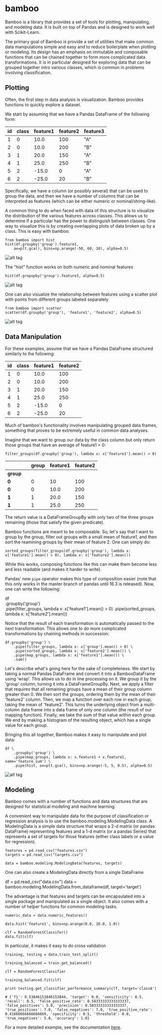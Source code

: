 bamboo
======

Bamboo is a library that provides a set of tools for plotting, manipulating, and modeling data.  It is built on top of Pandas and is designed to work well with Scikit-Learn.

The primary goal of Bamboo is provide a set of utilities that make common data manipulations simple and easy and to reduce boilerplate when plotting or modeling.  Its design has an emphasis on immutable and composable functions that can be chained together to form more complicated data transformations.  It is in particular designed for exploring data that can be grouped together intro various classes, which is common in problems involving classification. 


Plotting
--------

Often, the first step in data analysis is visualization.  Bamboo provides functions to quickly explore a dataset.

We start by assuming that we have a Pandas DataFrame of the following form:

| id | class | feature1 | feature2 | feature3
|----|-------|----------|----------|----------
| 1  | 0     | 10.0     | 100      |    "A"
| 2  | 0     | 10.0     | 200      |    "B"
| 3  | 1     | 20.0     | 150      |    "A"
| 4  | 1     | 25.0     | 250      |    "B"
| 5  | 2     | -15.0    | 0        |    "A"
| 6  | 2     | -25.0    | 20       |    "B"

Specifically, we have a column (or possibly several) that can be used to group the data, and then we have a number of columns that can be interpreted as features (which can be either numeric or nominal/string-like).

A common thing to do when faced with data of this structure is to visualize the distribution of the various features across classes.  This allows us to determine if a particular has the power to distinguish between classes.  One way to visualize this is by creating overlapping plots of data broken up by a class.  This is easy with bamboo.

    from bamboo import hist
	hist(df.groupby('group').feature1,
		ax=plt.gca(), bins=np.arange(-50, 60, 10), alpha=0.5)

![alt tag](https://raw.githubusercontent.com/ghl3/bamboo/master/images/readme_hist_float.png)

The "hist" function works on both numeric and nominal features

	hist(df.gropupby('group').feature3, alpha=0.5)

![alt tag](https://raw.githubusercontent.com/ghl3/bamboo/master/images/readme_hist_nominal.png)

One can also visualize the relationship between features using a scatter plot with points from different groups labeled separately

	from bamboo import scatter
	scatter(df.groupby('group'), 'feature1', 'feature2', alpha=0.5)

![alt tag](https://raw.githubusercontent.com/ghl3/bamboo/master/images/readme_scatter.png)


Data Manipulation
-------

For these examples, assume that we have a Pandas DataFrame structured similarly to the following:

| id | class | feature1 | feature2 |
|----|-------|----------|----------|
| 1  | 0     | 10.0     | 100      |
| 2  | 0     | 10.0     | 200      |
| 3  | 1     | 20.0     | 150      |
| 4  | 1     | 25.0     | 250      |
| 5  | 2     | -15.0    | 0        |
| 6  | 2     | -25.0    | 20       |


Much of bamboo's functionality involves manipulating grouped data frames, something that proves to be extremely useful in common data analyses.

Imagine that we want to group our data by the class column but only return those groups that have an average of feature1 > 0:

    filter_groups(df.groupby('group'), lambda x: x['feature1'].mean() > 0)

|       |   | group | feature1 | feature2 |
|-------|---|-------|----------|----------|
| **group** |   |       |          |          |
| **0**     |   | 0     | 10       | 100      |
| **0**     |   | 0     | 10.0     | 200      |
| **1**     |   | 1     | 20.0     | 150      |
| **1**     |   | 1     | 25.0     | 250      |


The return value is a DataFrameGroupBy with only two of the three groups remaining (those that satisfy the given predicate).

Bamboo functions are meant to be composable.  So, let's say that I want to group by the group, filter out groups with a small mean of feature1, and then sort the reamining groups by their mean of feature 2.  One can simply do:

    sorted_groups(filter_groups(df.groupby('group'), lambda x: x['feature1'].mean() > 0), lambda x: x['feature2'].mean())

While this works, composing functions like this can make them become less and less readable (and makes it harder to write).

Pandas' new `pipe` operator makes this type of composition easier (note that this only works in the master branch of pandas until 16.3 is released).  Now, one can write the following:

   df \
     .groupby('group') \
     .pipe(filter_groups, lambda x: x['feature1'].mean() > 0)
     .pipe(sorted_groups, lambda x: x['feature2'].mean())

 Notice that the result of each transformation is automatically passed to the next transformation.  This allows one to do more complicated transformations by chaining methods in succession:

    df.groupby('group') \
        .pipe(filter_groups, lambda x: x['group'].mean() > 0) \
        .pipe(sorted_groups, lambda x: x['feature2'].mean()) \
        .pipe(map_groups, lambda x: x['feature1'].mean()) \
        .sum()

Let's describe what's going here for the sake of completeness.  We start by taking a normal Pandas DataFrame and convert it into a BambooDataFrame using 'wrap'.  This allows us to do in line processing on it.  We group it by the 'group' column, turning it into a DataFrameGroupBy.  Next, we apply a filter that requires that all remaining groups have a mean of their group column greater than 0.  We then sort the groups, ordering them by the mean of their 'feature2' column.  Then, we map a function over each row in each group, taking the mean of 'feature2'.  This turns the underlying object from a multi-column data frame into a data frame of only one column (the result of our mapping function).  Finally, we take the sum of that value within each group.  We end by making a histogram of the resulting object, which has a single value for each group.


Bringing this all together, Bamboo makes it easy to manipulate and plot data:

    df \
        .groupby('group') \
        .pipe(map_groups, lambda x: x.feature1 + x.feature1, name='feature_sum') \
        .pipe(hist, ax=plt.gca(), bins=np.arange(-5, 5, 0.5), alpha=0.5)

![alt tag](https://raw.githubusercontent.com/ghl3/bamboo/master/images/readme_manipulation_hist.png)


Modeling
--------

Bamboo comes with a number of functions and data structures that are designed for statistical modeling and machine learning.

A convenient way to manipulate data for the purpose of classification or regression analysis is to use the bamboo.modeling.ModelingData class.  A ModelingData is a simple data structure that wraps a 2-d matrix (or pandas DataFrame) representing features and a 1-d matrix (or a pandas Series) that represents a set of targets for those features (either class labels or a value for regression).


    features = pd.read_csv("features.csv")
    targets = pd.read_csv("targets.csv")
    
    data = bamboo.modeling.ModelingData(features, targets)
    
One can also create a ModelingData directly from a single DataFrame

df = pd.read_csv("data.csv")
data = bamboo.modeling.ModelingData.from_dataframe(df, target='target')


The advantage is that features and targets can be encapsulated into a single package and manipulated as a single object.  It also comes with a number of helper functions for common modeling tasks.

```
numeric_data = data.numeric_features()

data.hist('feature1', bins=np.arange(0.0, 10.0, 1.0))

clf = RandomForestClassifer()
data.fit(clf)
```

In particular, it makes it easy to do cross validation

```
training, testing = data.train_test_split()

training_balanced = train.get_balanced()

clf = RandomForestClassifier

training_balanced.fit(clf)

print testing.get_classifier_performance_summary(clf, target='classA')

# {'f1': 0.53846153846153844, 'target': 0.0, 'sensiticity': 0.5, 'recall': 0.5, 'false_positive_rate': 0.58333333333333337, 'false_positives': 5.0, 'precision': 0.58333333333333337, 'true_positives': 7.0, 'false_negatives': 7.0, 'true_positive_rate': 0.41666666666666669, 'specificity': 0.5, 'threshold': 0.0, 'true_negatives': 5.0, 'accuracy': 1.0}
```

For a more detailed example, see the documentation [here](docs/modeling.md).
